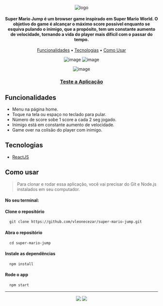 <div align="center">
  
![logo](https://user-images.githubusercontent.com/76831929/206061495-99d424ce-0d8f-4476-8c01-75a4d2c661b5.png)

#### Super Mario Jump é um browser game inspirado em Super Mario World. O objetivo do game é alcançar o máximo score possível enquanto se esquiva pulando o inimigo, que a propósito, tem um constante aumento de velocidade, tornando a vida do player mais difícil com o passar do tempo. 


[Funcionalidades](#funcionalidades) • [Tecnologias](#tecnologias) • [Como Usar](#como-usar)

<div>

  ![image](https://user-images.githubusercontent.com/76831929/206054366-d75c6ef0-8566-49fd-8c39-a156f63c0c8f.png)
  ![image](https://user-images.githubusercontent.com/76831929/206055178-8b03ed34-0741-4205-8313-db083d20bdf7.png)
  
</div>

![image](https://user-images.githubusercontent.com/76831929/206037294-7ce463f5-5a37-441a-87c7-d986ed22a859.png)

### [Teste a Aplicação](https://vleonecezar.github.io/super-mario-jump/)

</div>

## Funcionalidades

- Menu na página home.
- Toque na tela ou espaço no teclado para pular.
- Número de score sobe 1 score a cada 2 seg jogado.
- Inimigo está em constante aumento de velocidade.
- Game over na colisão do player com inimigo.

## Tecnologias

- [ReactJS](https://reactjs.org/)

## Como usar

> Para clonar e rodar essa aplicação, você vai precisar do Git e Node.js instalados em seu computador.

#### No seu terminal:

#### Clone o repositório

```
  git clone https://github.com/vleonecezar/super-mario-jump.git
```

#### Abra o repositório

```
  cd super-mario-jump
```

#### Instale as dependências

```
  npm install
```

#### Rode o app

```
  npm start
```

<hr />
<div align="center">
<a href="https://www.linkedin.com/in/vitor-leone-cezar/" target="_blank"><img src="https://img.shields.io/badge/-LinkedIn-%230077B5?style=for-the-badge&logo=linkedin&logoColor=white" target="_blank"></a>
<a href="mailto:vleone.job@gmail.com" target="_blank"><img src="https://img.shields.io/badge/Gmail-D14836?style=for-the-badge&logo=gmail&logoColor=white" target="_blank"></a>
</div>
